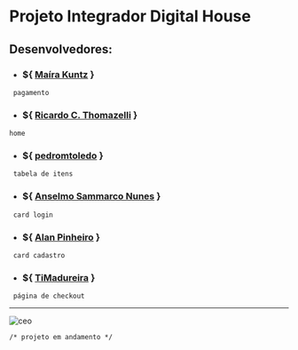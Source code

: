 # Projeto Integrador Digital House

## Desenvolvedores:

- ### ${ [Maíra Kuntz](https://github.com/makuntz/) }
```
 pagamento
```

- ### ${ [Ricardo C. Thomazelli](https://github.com/rcthomazelli/) }
```
home
```

- ### ${ [pedromtoledo](https://github.com/pedromtoledo/) }
```
 tabela de itens
```

- ### ${ [Anselmo Sammarco Nunes](https://github.com/Ceo-Sammarco/) }
```
 card login
```

- ### ${ [Alan Pinheiro](https://github.com/alanhspinheiro/) }
```
 card cadastro
```

- ### ${ [TiMadureira](https://github.com/TiMadureira/) }
```
 página de checkout
```

---
<p align="left"><img src="https://komarev.com/ghpvc/?username=ceo" alt="ceo" /></p>

```
/* projeto em andamento */ 
```

